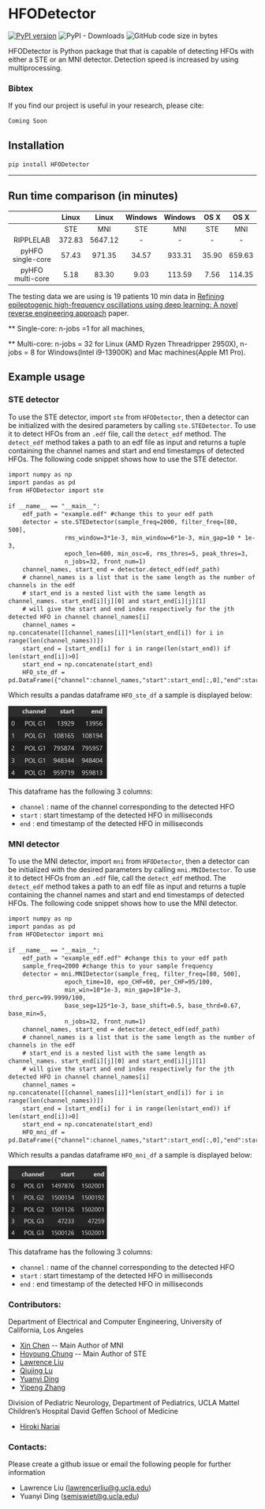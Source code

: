 
# HFODetector
[![PyPI version](https://badge.fury.io/py/hfodetector.svg)](https://badge.fury.io/py/hfodetector)   ![PyPI - Downloads](https://img.shields.io/pypi/dm/HFODetector)  ![GitHub code size in bytes](https://img.shields.io/github/languages/code-size/roychowdhuryresearch/HFO_Detector)



HFODetector is Python package that that is capable of detecting HFOs with either a STE or an MNI detector. Detection speed is increased by using multiprocessing.

### Bibtex 
If you find our project is useful in your research, please cite:
```
Coming Soon
```


## Installation
```
pip install HFODetector
```

------- 
## Run time comparison (in minutes)

|  | Linux  | Linux | Windows | Windows | OS X | OS X |
|:---:|:---:|:---:|:---:|:---:|:---:|:---:|
|  | STE | MNI | STE | MNI | STE | MNI |
| RIPPLELAB | 372.83 | 5647.12 | - | - | - | - |
| pyHFO single-core | 57.43 | 971.35 | 34.57 | 933.31 | 35.90 | 659.63 |
| pyHFO multi-core  | 5.18 | 83.30 | 9.03 | 113.59 | 7.56 | 114.35 |

The testing data we are using is 19 patients 10 min data in [Refining epileptogenic high-frequency oscillations using deep learning: A novel reverse engineering approach](https://academic.oup.com/braincomms/article/4/1/fcab267/6420212) paper. 

** Single-core: n-jobs =1 for all machines,

** Multi-core: n-jobs = 32 for Linux (AMD Ryzen Threadripper 2950X), n-jobs = 8 for Windows(Intel i9-13900K) and Mac machines(Apple M1 Pro).

## Example usage 
### STE detector
To use the STE detector, import `ste` from `HFODetector`, then a detector can be initialized with the desired parameters by calling `ste.STEDetector`. To use it to detect HFOs from an `.edf` file, call the `detect_edf` method. The `detect_edf` method takes a path to an edf file as input and returns a tuple containing the channel names and start and end timestamps of detected HFOs. The following code snippet shows how to use the STE detector.
```
import numpy as np
import pandas as pd
from HFODetector import ste

if __name__ == "__main__":
    edf_path = "example.edf" #change this to your edf path
    detector = ste.STEDetector(sample_freq=2000, filter_freq=[80, 500], 
                rms_window=3*1e-3, min_window=6*1e-3, min_gap=10 * 1e-3, 
                epoch_len=600, min_osc=6, rms_thres=5, peak_thres=3,
                n_jobs=32, front_num=1)
    channel_names, start_end = detector.detect_edf(edf_path)
    # channel_names is a list that is the same length as the number of channels in the edf
    # start_end is a nested list with the same length as channel_names. start_end[i][j][0] and start_end[i][j][1] 
    # will give the start and end index respectively for the jth detected HFO in channel channel_names[i]
    channel_names = np.concatenate([[channel_names[i]]*len(start_end[i]) for i in range(len(channel_names))])
    start_end = [start_end[i] for i in range(len(start_end)) if len(start_end[i])>0]
    start_end = np.concatenate(start_end)
    HFO_ste_df = pd.DataFrame({"channel":channel_names,"start":start_end[:,0],"end":start_end[:,1]})
```
Which results a pandas dataframe `HFO_ste_df` a sample is displayed below:

<img src="https://github.com/roychowdhuryresearch/HFO_Detector/blob/main/img/readme/HFO_ste_df_sample.png" width="200">

This dataframe has the following 3 columns:
- `channel` : name of the channel corresponding to the detected HFO
- `start` : start timestamp of the detected HFO in milliseconds
- `end` : end timestamp of the detected HFO in milliseconds


### MNI detector
To use the MNI detector, import `mni` from `HFODetector`, then a detector can be initialized with the desired parameters by calling `mni.MNIDetector`. To use it to detect HFOs from an `.edf` file, call the `detect_edf` method. The `detect_edf` method takes a path to an edf file as input and returns a tuple containing the channel names and start and end timestamps of detected HFOs. The following code snippet shows how to use the MNI detector.
```
import numpy as np
import pandas as pd
from HFODetector import mni

if __name__ == "__main__":
    edf_path = "example_edf.edf" #change this to your edf path
    sample_freq=2000 #change this to your sample frequency
    detector = mni.MNIDetector(sample_freq, filter_freq=[80, 500], 
                epoch_time=10, epo_CHF=60, per_CHF=95/100, 
                min_win=10*1e-3, min_gap=10*1e-3, thrd_perc=99.9999/100, 
                base_seg=125*1e-3, base_shift=0.5, base_thrd=0.67, base_min=5,
                n_jobs=32, front_num=1)
    channel_names, start_end = detector.detect_edf(edf_path)
    # channel_names is a list that is the same length as the number of channels in the edf
    # start_end is a nested list with the same length as channel_names. start_end[i][j][0] and start_end[i][j][1] 
    # will give the start and end index respectively for the jth detected HFO in channel channel_names[i]
    channel_names = np.concatenate([[channel_names[i]]*len(start_end[i]) for i in range(len(channel_names))])
    start_end = [start_end[i] for i in range(len(start_end)) if len(start_end[i])>0]
    start_end = np.concatenate(start_end)
    HFO_mni_df = pd.DataFrame({"channel":channel_names,"start":start_end[:,0],"end":start_end[:,1]})
```
Which results a pandas dataframe `HFO_mni_df` a sample is displayed below:

<img src="https://github.com/roychowdhuryresearch/HFO_Detector/blob/main/img/readme/HFO_mni_df_sample.png" width="200">


This dataframe has the following 3 columns:
- `channel` : name of the channel corresponding to the detected HFO
- `start` : start timestamp of the detected HFO in milliseconds
- `end` : end timestamp of the detected HFO in milliseconds

### Contributors:
Department of Electrical and Computer Engineering, University of California, Los Angeles
- [Xin Chen](https://www.linkedin.com/in/xin-chen-980521/) -- Main Author of MNI
- [Hoyoung Chung](https://www.linkedin.com/in/tc01/) -- Main Author of STE
- [Lawrence Liu](https://www.linkedin.com/in/lawrence-liu-0a01391a7/)
- [Qiujing Lu](https://www.linkedin.com/in/qiujing-lu-309042126/)
- [Yuanyi Ding](https://www.linkedin.com/in/yuanyi-ding-4a981a132/)
- [Yipeng Zhang](https://zyp5511.github.io/)

Division of Pediatric Neurology, Department of Pediatrics, UCLA Mattel Children’s Hospital David Geffen School of Medicine
- [Hiroki Nariai](https://www.uclahealth.org/providers/hiroki-nariai)


### Contacts:
Please create a github issue or email the following people for further information 
- Lawrence Liu (lawrencerliu@g.ucla.edu) 
- Yuanyi Ding (semiswiet@g.ucla.edu)
